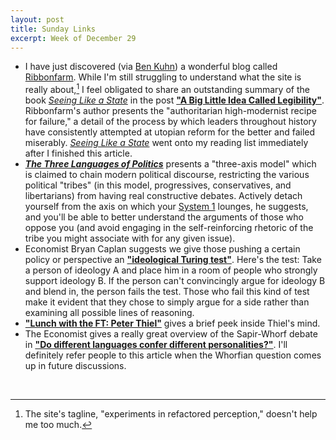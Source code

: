 ```yaml
---
layout: post
title: Sunday Links
excerpt: Week of December 29
---
```


- I have just discovered (via [Ben Kuhn][2]) a wonderful blog called
  [Ribbonfarm][3]. While I'm still struggling to understand what the site is
  really about,[^1] I feel obligated to share an outstanding summary of the book
  [*Seeing Like a State*][5] in the post
  [**"A Big Little Idea Called Legibility"**][4]. Ribbonfarm's author presents
  the "authoritarian high-modernist recipe for failure," a detail of the process
  by which leaders throughout history have consistently attempted at utopian
  reform for the better and failed miserably. [*Seeing Like a State*][5] went
  onto my reading list immediately after I finished this article.
- [***The Three Languages of Politics***][8] presents a "three-axis model" which
  is claimed to chain modern political discourse, restricting the various
  political "tribes" (in this model, progressives, conservatives, and
  libertarians) from having real constructive debates. Actively detach yourself
  from the axis on which your [System 1][9] lounges, he suggests, and you'll be
  able to better understand the arguments of those who oppose you (and avoid
  engaging in the self-reinforcing rhetoric of the tribe you might associate
  with for any given issue).
- Economist Bryan Caplan suggests we give those pushing a certain policy or
  perspective an [**"ideological Turing test"**][6]. Here's the test: Take a
  person of ideology A and place him in a room of people who strongly support
  ideology B. If the person can't convincingly argue for ideology B and blend
  in, the person fails the test. Those who fail this kind of test make it
  evident that they chose to simply argue for a side rather than examining all
  possible lines of reasoning.
- [**"Lunch with the FT: Peter Thiel"**][7] gives a brief peek inside Thiel's
  mind.
- The Economist gives a really great overview of the Sapir-Whorf debate in
  [**"Do different languages confer different personalities?"**][1]. I'll
  definitely refer people to this article when the Whorfian question comes up in
  future discussions.

<img src="http://ir-na.amazon-adsystem.com/e/ir?t=blog0cbb-20&l=as2&o=1&a=0300078153" width="1" height="1" border="0" alt="" style="border:none !important; margin:0px !important;" />
<img src="http://ir-na.amazon-adsystem.com/e/ir?t=blog0cbb-20&l=as2&o=1&a=B00CCGF81Q" width="1" height="1" border="0" alt="" style="border:none !important; margin:0px !important;" />
<img src="http://ir-na.amazon-adsystem.com/e/ir?t=blog0cbb-20&l=as2&o=1&a=0374533555" width="1" height="1" border="0" alt="" style="border:none !important; margin:0px !important;" />

[1]: http://www.economist.com/blogs/prospero/2013/11/multilingualism
[2]: http://benkuhn.net
[3]: http://ribbonfarm.com
[4]: http://www.ribbonfarm.com/2010/07/26/a-big-little-idea-called-legibility/
[5]: http://www.amazon.com/gp/product/0300078153/ref=as_li_qf_sp_asin_tl?ie=UTF8&camp=1789&creative=9325&creativeASIN=0300078153&linkCode=as2&tag=blog0cbb-20
[6]: http://econlog.econlib.org/archives/2011/06/the_ideological.html
[7]: http://www.ft.com/cms/s/2/8537d776-664f-11e3-aa10-00144feabdc0.html
[8]: http://www.amazon.com/gp/product/B00CCGF81Q/ref=as_li_qf_sp_asin_tl?ie=UTF8&camp=1789&creative=9325&creativeASIN=B00CCGF81Q&linkCode=as2&tag=blog0cbb-20
[9]: http://www.amazon.com/gp/product/0374533555/ref=as_li_tf_tl?ie=UTF8&camp=1789&creative=9325&creativeASIN=0374533555&linkCode=as2&tag=blog0cbb-20

[^1]: The site's tagline, "experiments in refactored perception," doesn't help me too much.
